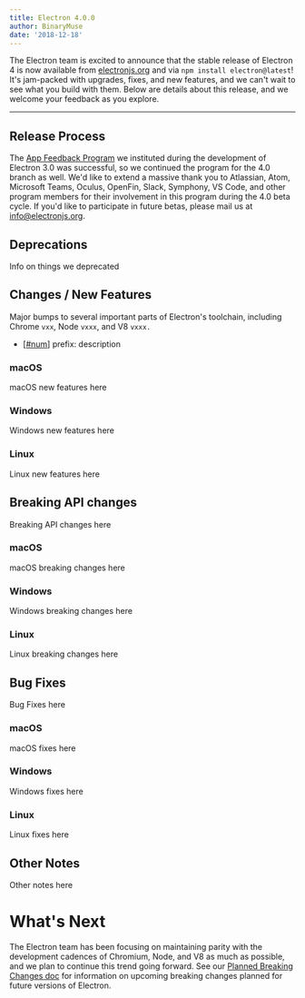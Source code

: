 ```yaml
---
title: Electron 4.0.0
author: BinaryMuse
date: '2018-12-18'
---
```


The Electron team is excited to announce that the stable release of Electron 4 is now
available from [electronjs.org](https://electronjs.org/) and via `npm install electron@latest`! It's jam-packed with upgrades, fixes, and new features, and we can't wait to see what you build with them. Below are details about this release, and we welcome your feedback as you explore.

---

## Release Process

The [App Feedback Program](https://github.com/electron/electron/blob/3-0-x/docs/tutorial/app-feedback-program.md) we instituted during the development of Electron 3.0 was successful, so we continued the program for the 4.0 branch as well. We'd like to extend a massive thank you to Atlassian, Atom, Microsoft Teams, Oculus, OpenFin, Slack, Symphony, VS Code, and other program members for their involvement in this program during the 4.0 beta cycle. If you'd like to participate in future betas, please mail us at [info@electronjs.org](mailto:info@electronjs.org).

## Deprecations

Info on things we deprecated

## Changes / New Features

Major bumps to several important parts of Electron's toolchain, including Chrome `vxx`, Node `vxxx`, and V8 `vxxx.`

* [[#num](https://github.com/electron/electron/pull/num)] prefix: description

### macOS

macOS new features here

### Windows

Windows new features here

### Linux

Linux new features here

## Breaking API changes

Breaking API changes here

### macOS

macOS breaking changes here

### Windows

Windows breaking changes here

### Linux

Linux breaking changes here

## Bug Fixes

Bug Fixes here

### macOS

macOS fixes here

### Windows

Windows fixes here

### Linux

Linux fixes here

## Other Notes

Other notes here

# What's Next

The Electron team has been focusing on maintaining parity with the development cadences of Chromium, Node, and V8 as much as possible, and we plan to continue this trend going forward. See our [Planned Breaking Changes doc](https://github.com/electron/electron/blob/master/docs/api/breaking-changes.md) for information on upcoming breaking changes planned for future versions of Electron.
